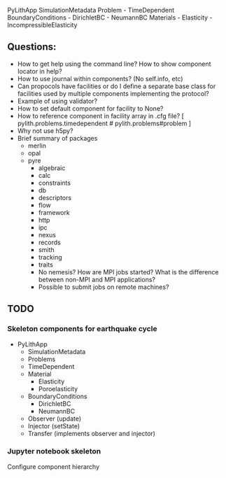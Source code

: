 PyLithApp
  SimulationMetadata
  Problem
    - TimeDependent
  BoundaryConditions
    - DirichletBC
    - NeumannBC
  Materials
    - Elasticity
    - IncompressibleElasticity

## Questions:

* How to get help using the command line? How to show component locator in help?
* How to use journal within components? (No self.info, etc)
* Can propocols have facilities or do I define a separate base class for facilities used by multiple components implementing the protocol?
* Example of using validator?
* How to set default component for facility to None?
* How to reference component in facility array in .cfg file? [ pylith.problems.timedependent # pylith.problems#problem ]
* Why not use h5py?
* Brief summary of packages
  - merlin
  - opal
  - pyre
    - algebraic
    - calc
    - constraints
    - db
    - descriptors
    - flow
    - framework
    - http
    - ipc
    - nexus
    - records
    - smith
    - tracking
    - traits
	* No nemesis? How are MPI jobs started? What is the difference between non-MPI and MPI applications?
	* Possible to submit jobs on remote machines?


## TODO


### Skeleton components for earthquake cycle

* PyLithApp
  * SimulationMetadata
  * Problems
  * TimeDependent
  * Material
    - Elasticity
    - Poroelasticity
  * BoundaryConditions
    - DirichletBC
    - NeumannBC
  * Observer (update)
  * Injector (setState)
  * Transfer (implements observer and injector)

### Jupyter notebook skeleton

Configure component hierarchy

